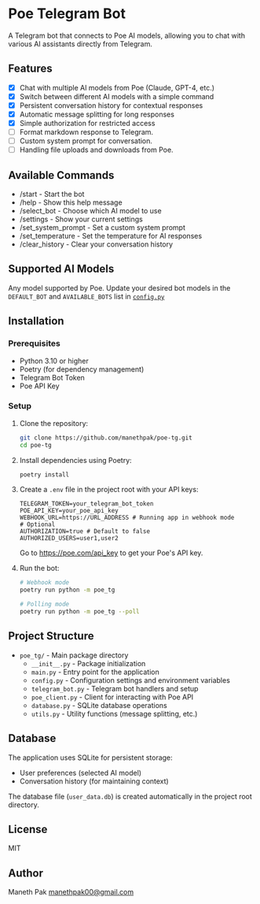 # Poe Telegram Bot

A Telegram bot that connects to Poe AI models, allowing you to chat with various AI assistants directly from Telegram.

## Features

- [x] Chat with multiple AI models from Poe (Claude, GPT-4, etc.)
- [x] Switch between different AI models with a simple command
- [x] Persistent conversation history for contextual responses
- [x] Automatic message splitting for long responses
- [x] Simple authorization for restricted access
- [ ] Format markdown response to Telegram.
- [ ] Custom system prompt for conversation.
- [ ] Handling file uploads and downloads from Poe.

## Available Commands

- /start - Start the bot
- /help - Show this help message
- /select_bot - Choose which AI model to use
- /settings - Show your current settings
- /set_system_prompt - Set a custom system prompt
- /set_temperature - Set the temperature for AI responses
- /clear_history - Clear your conversation history

## Supported AI Models

Any model supported by Poe. Update your desired bot models in the `DEFAULT_BOT` and `AVAILABLE_BOTS` list in [`config.py`](https://github.com/Manethpak/poe-tg/blob/main/poe_tg/config.py)

## Installation

### Prerequisites

- Python 3.10 or higher
- Poetry (for dependency management)
- Telegram Bot Token
- Poe API Key

### Setup

1. Clone the repository:

   ```bash
   git clone https://github.com/manethpak/poe-tg.git
   cd poe-tg
   ```

2. Install dependencies using Poetry:

   ```bash
   poetry install
   ```

3. Create a `.env` file in the project root with your API keys:

   ```properties
   TELEGRAM_TOKEN=your_telegram_bot_token
   POE_API_KEY=your_poe_api_key
   WEBHOOK_URL=https://URL_ADDRESS # Running app in webhook mode
   # Optional
   AUTHORIZATION=true # Default to false
   AUTHORIZED_USERS=user1,user2
   ```

   Go to https://poe.com/api_key to get your Poe's API key.

4. Run the bot:

   ```bash
   # Webhook mode
   poetry run python -m poe_tg

   # Polling mode
   poetry run python -m poe_tg --poll
   ```

## Project Structure

- `poe_tg/` - Main package directory
  - `__init__.py` - Package initialization
  - `main.py` - Entry point for the application
  - `config.py` - Configuration settings and environment variables
  - `telegram_bot.py` - Telegram bot handlers and setup
  - `poe_client.py` - Client for interacting with Poe API
  - `database.py` - SQLite database operations
  - `utils.py` - Utility functions (message splitting, etc.)

## Database

The application uses SQLite for persistent storage:

- User preferences (selected AI model)
- Conversation history (for maintaining context)

The database file (`user_data.db`) is created automatically in the project root directory.

## License

MIT

## Author

Maneth Pak <manethpak00@gmail.com>
